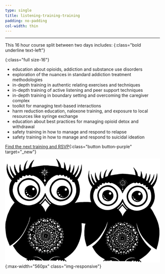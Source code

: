 ```yaml
---
type: single
title: listening-training-training
padding: no-padding
col-width: thin
---
```


<hr>

This 16 hour course split between two days includes:
{:class="bold underline text-left"}

{:class="full size-16"}
- education about opioids, addiction and substance use disorders
- exploration of the nuances in standard addiction treatment methodologies
- in-depth training in authentic relating exercises and techniques
- in-depth training of active listening and peer support techniques
- in-depth training in boundary setting and overcoming the caregiver complex 
- toolkit for managing text-based interactions
- harm reduction education, naloxone training, and exposure to local resources like syringe exchange
- education about best practices for managing opioid detox and withdrawal
- safety training in how to manage and respond to relapse 
- safety training in how to manage and respond to suicidal ideation

[Find the next training and RSVP](/upcoming-events/){:class="button button-purple" target="_new"}<br>

![Owl Friends](/assets/images/owlFriends.png){:max-width="560px" class="img-responsive"}
